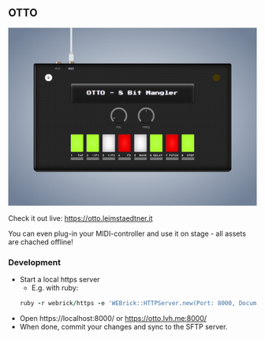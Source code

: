 ## OTTO

![OTTO](assets/otto.png)

Check it out live: https://otto.leimstaedtner.it

You can even plug-in your MIDI-controller and use it on stage - all assets are chached offline!


### Development

* Start a local https server
  * E.g. with ruby:
  ```ruby
  ruby -r webrick/https -e 'WEBrick::HTTPServer.new(Port: 8000, DocumentRoot: ".", SSLEnable: true, SSLCertName: [%w[CN localhost]]).start'
  ```
* Open https://localhost:8000/ or https://otto.lvh.me:8000/
* When done, commit your changes and sync to the SFTP server.